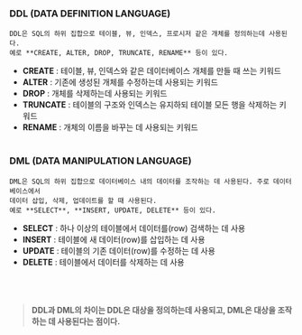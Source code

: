 ### DDL (DATA DEFINITION LANGUAGE)

```
DDL은 SQL의 하위 집합으로 테이블, 뷰, 인덱스, 프로시저 같은 개체를 정의하는데 사용된다.
예로 **CREATE, ALTER, DROP, TRUNCATE, RENAME** 등이 있다.
```

- **CREATE** : 테이블, 뷰, 인덱스와 같은 데이터베이스 개체를 만들 때 쓰는 키워드
- **ALTER** : 기존에 생성된 개체를 수정하는데 사용되는 키워드
- **DROP** : 개체를 삭제하는데 사용되는 키워드
- **TRUNCATE** : 테이블의 구조와 인덱스는 유지하되 테이블 모든 행을 삭제하는 키워드
- **RENAME** : 개체의 이름을 바꾸는 데 사용되는 키워드
<br></br>
### DML (DATA MANIPULATION LANGUAGE)

```
DML은 SQL의 하위 집합으로 데이터베이스 내의 데이터를 조작하는 데 사용된다. 주로 데이터베이스에서
데이터 삽입, 삭제, 업데이트를 할 때 사용된다.
예로 **SELECT**, **INSERT, UPDATE, DELETE** 등이 있다.
```

- **SELECT** : 하나 이상의 테이블에서 데이터를(row) 검색하는 데 사용
- **INSERT** : 테이블에 새 데이터(row)를 삽입하는 데 사용
- **UPDATE** : 테이블의 기존 데이터(row)를 수정하는 데 사용
- **DELETE** : 테이블에서 데이터를 삭제하는 데 사용
<br></br><br></br>
> **DDL과 DML의 차이는 DDL은 대상을 정의하는데 사용되고, DML은 대상을 조작하는 데 사용된다는 점이다.**
>
